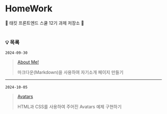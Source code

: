 # HomeWork

🦁 태킷 프론트엔드 스쿨 12기 과제 저장소 🦁
<br/>
<br/>

### 💡 목록

`2024-09-30`

> [About Me!](https://github.com/photoby64/homework/blob/main/md/about-me.md)
>
> 마크다운(Markdown)을 사용하여 자기소개 페이지 만들기

---

`2024-10-05` &nbsp;

> [Avatars](https://github.com/photoby64/homework/blob/main/md/avatars.md)
>
> HTML과 CSS를 사용하여 주어진 Avatars 예제 구현하기
